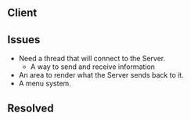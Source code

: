 ## Client ##

## Issues ##
* Need a thread that will connect to the Server.
    - A way to send and receive information
* An area to render what the Server sends back to it.
* A menu system.
## Resolved ##